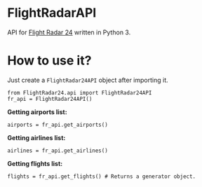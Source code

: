 # FlightRadarAPI
API for [Flight Radar 24](https://www.flightradar24.com/) written in Python 3.

# How to use it?
Just create a `FlightRadar24API` object after importing it.

```
from FlightRadar24.api import FlightRadar24API
fr_api = FlightRadar24API()
```

**Getting airports list:**
```
airports = fr_api.get_airports()
```

**Getting airlines list:**
```
airlines = fr_api.get_airlines()
```

**Getting flights list:**
```
flights = fr_api.get_flights() # Returns a generator object.
```
